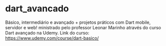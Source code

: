 # dart_avancado
 Básico, intermediário e avançado + projetos práticos com Dart mobile, servidor e web! ministrado pelo professor Leonar Marinho através do curso Dart avançado na Udemy. Link do curso: https://www.udemy.com/course/dart-basico/
